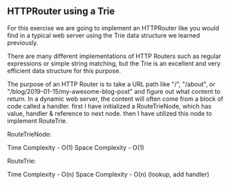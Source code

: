 ## HTTPRouter using a Trie
For this exercise we are going to implement an HTTPRouter like you would find in a typical web server using the Trie data structure we learned previously.

There are many different implementations of HTTP Routers such as regular expressions or simple string matching, but the Trie is an excellent and very efficient data structure for this purpose.

The purpose of an HTTP Router is to take a URL path like "/", "/about", or "/blog/2019-01-15/my-awesome-blog-post" and figure out what content to return. In a dynamic web server, the content will often come from a block of code called a handler.
first I have initialized a RouteTrieNode, which has value, handler & reference to next node. then I have utilized this node to implement RouteTrie.

RouteTrieNode:

Time Complexity - O(1) Space Complexity - O(1)

RouteTrie:

Time Complexity - O(n) Space Complexity - O(n) (lookup, add handler)